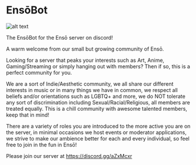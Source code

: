 # EnsōBot

![alt text](https://media.discordapp.net/attachments/683490529862090814/715010931620446269/image1.jpg?width=256&height=256)

The EnsōBot for the Ensō server on discord! 

A warm welcome from our small but growing community of Ensō.

Looking for a server that peaks your interests such as Art, Anime, Gaming/Streaming or simply hanging out with members? Then if so, this is a perfect community for you.

We are a sort of Indie/Aesthetic community, we all share our different interests in music or in many things we have in common, 
we respect all beliefs and/or orientations such as LGBTQ+ and more, 
we do NOT tolerate any sort of discrimination including Sexual/Racial/Religious, all members are treated equally. 
This is a chill community with awesome talented members, keep that in mind!

There are a variety of roles you are introduced to the more active you are on the server, in minimal occasions we host events or moderator applications, we strive to make our ambience better for each and every individual, so feel free to join in the fun in Ensō! 

Please join our server at https://discord.gg/aZxMcxr
